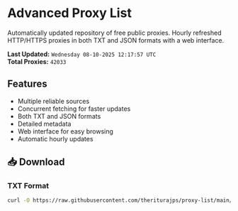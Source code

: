 # Advanced Proxy List

Automatically updated repository of free public proxies. Hourly refreshed HTTP/HTTPS proxies in both TXT and JSON formats with a web interface.

**Last Updated:** `Wednesday 08-10-2025 12:17:57 UTC`  
**Total Proxies:** `42033`

## Features
- Multiple reliable sources
- Concurrent fetching for faster updates
- Both TXT and JSON formats
- Detailed metadata
- Web interface for easy browsing
- Automatic hourly updates

## 📥 Download

### TXT Format
```bash
curl -O https://raw.githubusercontent.com/theriturajps/proxy-list/main/proxies.txt